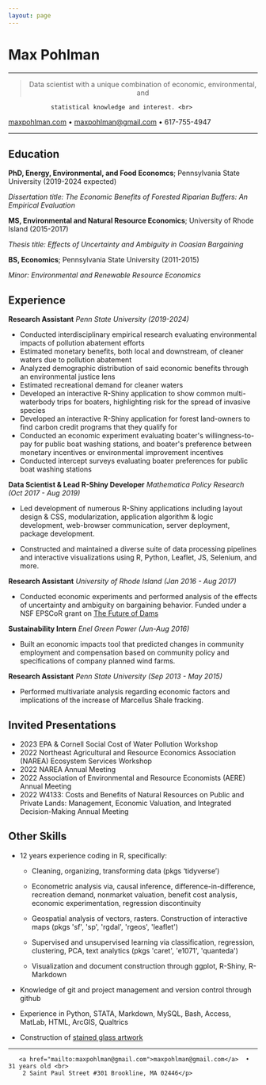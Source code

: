 ```yaml
---
layout: page
---
```

Max Pohlman
============

----

><p align="center">Data scientist with a unique combination of economic, environmental, and
  				statistical knowledge and interest. <br>
<a href="maxpohlman.com">maxpohlman.com</a>  •   <a href="mailto:maxpohlman@gmail.com">maxpohlman@gmail.com</a>  •  617-755-4947 </p>

----

Education
---------

**PhD, Energy, Environmental, and Food Economcs**; Pennsylvania State University (2019-2024 expected)

*Dissertation title: The Economic Benefits of Forested Riparian Buffers: An Empirical Evaluation*

**MS, Environmental and Natural Resource Economics**; University of Rhode Island (2015-2017)

*Thesis title: Effects of Uncertainty and Ambiguity in Coasian Bargaining*

**BS, Economics**; Pennsylvania State University (2011-2015)

*Minor: Environmental and Renewable Resource Economics*

Experience
----------

**Research Assistant**
*Penn State University (2019-2024)*

* Conducted interdisciplinary empirical research evaluating environmental impacts of pollution abatement efforts
* Estimated monetary benefits, both local and downstream, of cleaner waters due to pollution abatement
* Analyzed demographic distribution of said economic benefits through an environmental justice lens
* Estimated recreational demand for cleaner waters 
* Developed an interactive R-Shiny application to show common multi-waterbody trips for boaters, highlighting risk for the spread of invasive species
* Developed an interactive R-Shiny application for forest land-owners to find carbon credit programs that they qualify for
* Conducted an economic experiment evaluating boater's willingness-to-pay for public boat washing stations, and boater's preference between monetary incentives or environmental improvement incentives
* Conducted intercept surveys evaluating boater preferences for public boat washing stations

**Data Scientist & Lead R-Shiny Developer**
*Mathematica Policy Research (Oct 2017 - Aug 2019)*

* Led development of numerous R-Shiny applications including layout design & CSS, modularization, 
application algorithm & logic development, web-browser communication, server deployment, package development.

* Constructed and maintained a diverse suite of data processing pipelines and interactive visualizations using
R, Python, Leaflet, JS, Selenium, and more. 

**Research Assistant**
*University of Rhode Island (Jan 2016 - Aug 2017)*

* Conducted economic experiments and performed analysis of the effects of uncertainty
and ambiguity on bargaining behavior. Funded under a NSF EPSCoR grant on [The Future of Dams](https://nsf.gov/awardsearch/showAward?AWD_ID=1539071)

**Sustainability Intern**
*Enel Green Power (Jun-Aug 2016)*

* Built an economic impacts tool that predicted changes in community employment
and compensation based on community policy and specifications of company planned wind farms.

**Research Assistant**
*Penn State University  (Sep 2013 - May 2015)*

* Performed multivariate analysis regarding economic factors and implications of the increase
of Marcellus Shale fracking.

Invited Presentations
--------------------
* 2023 EPA & Cornell Social Cost of Water Pollution Workshop
* 2022 Northeast Agricultural and Resource Economics Association (NAREA) Ecosystem Services Workshop
* 2022 NAREA Annual Meeting
* 2022 Association of Environmental and Resource Economists (AERE) Annual Meeting
* 2022 W4133: Costs and Benefits of Natural Resources on Public and Private Lands: Management, Economic Valuation, and Integrated Decision-Making Annual Meeting

Other Skills
--------------------

* 12 years experience coding in R, specifically:

	* Cleaning, organizing, transforming data (pkgs ‘tidyverse’)

	* Econometric analysis via, causal inference, difference-in-difference, recreation demand, nonmarket valuation, benefit cost analysis, economic experimentation, regression discontinuity

	* Geospatial analysis of vectors, rasters. Construction of interactive maps
	(pkgs 'sf', 'sp', 'rgdal', 'rgeos', 'leaflet')

	* Supervised and unsupervised learning via classification, regression, clustering, PCA,
	text analytics (pkgs 'caret', 'e1071', 'quanteda')

	* Visualization and document construction through ggplot, R-Shiny, R-Markdown

* Knowledge of git and project management and version control through github

* Experience in Python, STATA, Markdown, MySQL, Bash, Access, MatLab, HTML, ArcGIS, Qualtrics

* Construction of [stained glass artwork](http://www.maxpohlman.com/stainedglass)

----

><p align="center">
       <a href="mailto:maxpohlman@gmail.com">maxpohlman@gmail.com</a>  • 31 years old <br>
		2 Saint Paul Street #301 Brookline, MA 02446</p>
